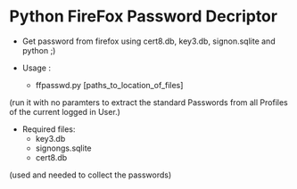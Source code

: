 Python FireFox Password Decriptor
=================================

 - Get password from firefox using cert8.db, key3.db, signon.sqlite and python ;)

 - Usage :
 
    + ffpasswd.py [paths_to_location_of_files]
    
  (run it with no paramters to extract the standard Passwords from all Profiles of the current logged in User.)

 - Required files: 
    + key3.db
    + signongs.sqlite 
    + cert8.db 
     
  (used and needed to collect the passwords)  
